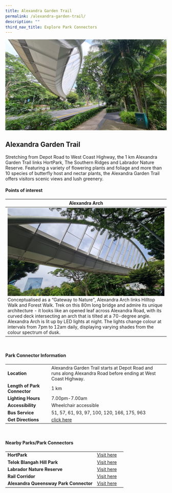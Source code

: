 ```yaml
---
title: Alexandra Garden Trail
permalink: /alexandra-garden-trail/
description: ""
third_nav_title: Explore Park Connectors
---
```

![](/images/alexandra%20garden%20trail%20.jpg)

## Alexandra Garden Trail

Stretching from Depot Road to West Coast Highway, the 1 km Alexandra Garden Trail links HortPark, The Southern Ridges and Labrador Nature Reserve. Featuring a variety of flowering plants and foliage and more than 10 species of butterfly host and nectar plants, the Alexandra Garden Trail offers visitors scenic views and lush greenery.


#### Points of interest

| **Alexandra Arch**| 
| -------- | 
|![](/images/alexandra%20arch%203.jpg) Conceptualised as a “Gateway to Nature”, Alexandra Arch links Hilltop Walk and Forest Walk. Trek on this 80m long bridge and admire its unique architecture - it looks like an opened leaf across Alexandra Road, with its curved deck intersecting an arch that is tilted at a 70-degree angle. Alexandra Arch is lit up by LED lights at night. The lights change colour at intervals from 7pm to 12am daily, displaying varying shades from the colour spectrum of dusk. |

<br>

#### Park Connector Information

|  |  |  |
| -------- | -------- | -------- |
| **Location** | Alexandra Garden Trail starts at Depot Road and runs along Alexandra Road before ending at West Coast Highway.|
| **Length of Park Connector** | 1 km  |
| **Lighting Hours** | 7.00pm-7.00am |
| **Accessibility** | Wheelchair accessible|
| **Bus Service** | 51, 57, 61, 93, 97, 100, 120, 166, 175, 963 |
| **Get Directions** | [click here](https://www.onemap.gov.sg/v2/?lat=1.27709992068494&amp;lng=103.802697759967) |

<br>

#### Nearby Parks/Park Connectors

|   |  |  |
| -------- | -------- | -------- |
| **HortPark** | [Visit here](https://www.nparks.gov.sg/gardens-parks-and-nature/parks-and-nature-reserves/hortpark) | |
| **Telok Blangah Hill Park** | [Visit here](https://www.nparks.gov.sg/gardens-parks-and-nature/parks-and-nature-reserves/telok-blangah-hill-park) | |
| **Labrador Nature Reserve** | [Visit here](https://www.nparks.gov.sg/gardens-parks-and-nature/parks-and-nature-reserves/labrador-nature-reserve) | |
| **Rail Corridor** | [Visit here](https://railcorridor.nparks.gov.sg/) | | 
**Alexandra Queensway Park Connector** | [Visit here](https://pcn.nparks.gov.sg/alexandra-queensway-pc/) | | 